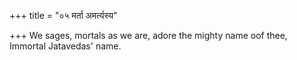 +++
title = "०५ मर्ता अमर्त्यस्य"

+++
We sages, mortals as we are, adore the mighty name oof thee,  
     Immortal Jatavedas' name.